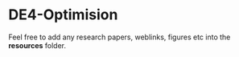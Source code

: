 # DE4-Optimision

Feel free to add any research papers, weblinks, figures etc into the **resources** folder.
